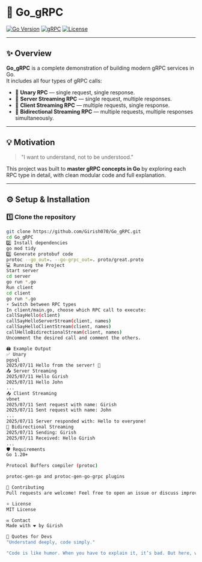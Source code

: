 # 🚀 Go_gRPC

[![Go Version](https://img.shields.io/badge/Go-1.20+-blue.svg)](https://golang.org)
[![gRPC](https://img.shields.io/badge/gRPC-Enabled-green.svg)](https://grpc.io/)
[![License](https://img.shields.io/badge/license-MIT-blue.svg)](LICENSE)

---

## ✨ Overview

**Go_gRPC** is a complete demonstration of building modern gRPC services in Go.  
It includes all four types of gRPC calls:

- 🔹 **Unary RPC** — single request, single response.
- 🔸 **Server Streaming RPC** — single request, multiple responses.
- 🔸 **Client Streaming RPC** — multiple requests, single response.
- 🔹 **Bidirectional Streaming RPC** — multiple requests, multiple responses simultaneously.

---

## 💡 Motivation

> "I want to understand, not to be understood."  

This project was built to **master gRPC concepts in Go** by exploring each RPC type in detail, with clean modular code and full explanation.


---

## ⚙️ Setup & Installation

### 1️⃣ Clone the repository

```bash
git clone https://github.com/Girish070/Go_gRPC.git
cd Go_gRPC
2️⃣ Install dependencies
go mod tidy
3️⃣ Generate protobuf code
protoc --go_out=. --go-grpc_out=. proto/great.proto
💻 Running the Project
Start server
cd server
go run *.go
Run client
cd client
go run *.go
⚡ Switch between RPC types
In client/main.go, choose which RPC call to execute:
callSayHello(client)
callSayHelloServerStream(client, names)
callSayHelloClientStream(client, names)
callHelloBidirectionalStream(client, names)
Uncomment the desired call and comment the others.

🖨️ Example Output
✅ Unary
pgsql
2025/07/11 Hello from the server! 👋
📤 Server Streaming
2025/07/11 Hello Girish
2025/07/11 Hello John
...
📥 Client Streaming
vbnet
2025/07/11 Sent request with name: Girish
2025/07/11 Sent request with name: John
...
2025/07/11 Server responded with: Hello to everyone!
🔄 Bidirectional Streaming
2025/07/11 Sending: Girish
2025/07/11 Received: Hello Girish
...
🛡️ Requirements
Go 1.20+

Protocol Buffers compiler (protoc)

protoc-gen-go and protoc-gen-go-grpc plugins

💬 Contributing
Pull requests are welcome! Feel free to open an issue or discuss improvements.

⭐ License
MIT License

✉️ Contact
Made with ❤️ by Girish

🎯 Quotes for Devs
"Understand deeply, code simply."

"Code is like humor. When you have to explain it, it’s bad. But here, we explain to understand, not to show off."
